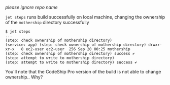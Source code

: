 *please ignore repo name*

`jet steps` runs build successfully on local machine, changing the ownership of the `mothership` directory successfully

```
$ jet steps
...
(step: check ownership of mothership directory) 
(service: app) (step: check ownership of mothership directory) drwxr-xr-x   8 ec2-user ec2-user  256 Sep 20 00:25 mothership
(step: check ownership of mothership directory) success ✔
(step: attempt to write to mothership directory) 
(step: attempt to write to mothership directory) success ✔
```

You'll note that the CodeShip Pro version of the build is not able to change ownership.. Why?
